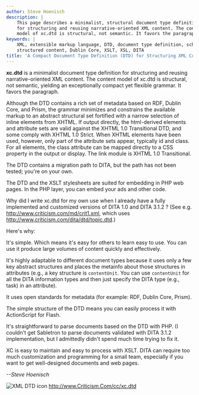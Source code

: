 ```yaml
---
author: Steve Hoenisch
description: |
    This page describes a minimalist, structural document type definition
    for structuring and reusing narrative-oriented XML content. The content
    model of xc.dtd is structural, not semantic. It favors the paragraph.
keywords: |
    XML, extensible markup language, DTD, document type definition, schema,
    structured content, Dublin Core, XSLT, XSL, DITA
title: 'A Compact Document Type Definition (DTD) for Structuring XML Content'
---
```



**xc.dtd** is a minimalist document type definition for structuring and
reusing narrative-oriented XML content. The content model of xc.dtd is
structural, not semantic, yielding an exceptionally compact yet flexible
grammar. It favors the paragraph.

Although the DTD contains a rich set of metadata based on RDF, Dublin
Core, and Prism, the grammar minimizes and constrains the available
markup to an abstract structural set fortified with a narrow selection
of inline elements from XHTML. If output directly, the html-derived
elements and attribute sets are valid against the XHTML 1.0 Transitional
DTD, and some comply with XHTML 1.0 Strict. When XHTML elements have
been used, however, only part of the attribute sets appear, typically id
and class. For all elements, the class attribute can be mapped directly
to a CSS property in the output or display. The link module is XHTML 1.0
Transitional.

The DTD contains a migration path to DITA, but the path has not been
tested; you're on your own.

The DTD and the XSLT stylesheets are suited for embedding in PHP web
pages. In the PHP layer, you can embed your ads and other code.

Why did I write xc.dtd for my own use when I already have a fully
implemented and customized versions of DITA 1.0 and DITA 3.1.2 ? (See
e.g. http://www.criticism.com/md/crit1.xml, which uses
http://www.criticism.com/dita/dtd/topic.dtd.)

Here's why:

It's simple. Which means it's easy for others to learn easy to use. You
can use it produce large volumes of content quickly and effectively.

It's highly adaptable to different document types because it uses only a
few key abstract structures and places the metainfo about those
structures in attributes (e.g., a key structure is `contentUnit`. You
can use `contentUnit` for all the DITA information types and then just
specify the DITA type (e.g., task) in an attribute).

It uses open standards for metadata (for example: RDF, Dublin Core,
Prism).

The simple structure of the DTD means you can easily process it with
ActionScript for Flash.

It's straightforward to parse documents based on the DTD with PHP. (I
couldn't get Sabletron to parse documents validated with DITA 3.1.2
implementation, but I admittedly didn't spend much time trying to fix
it.

XC is easy to maintain and easy to process with XSLT. DITA can require
too much customization and programming for a small team, especially if
you want to get well-designed documents and web pages.

*--Steve Hoenisch*

![XML DTD icon](../images/xml.JPG) <http://www.Criticism.Com/cc/xc.dtd>


